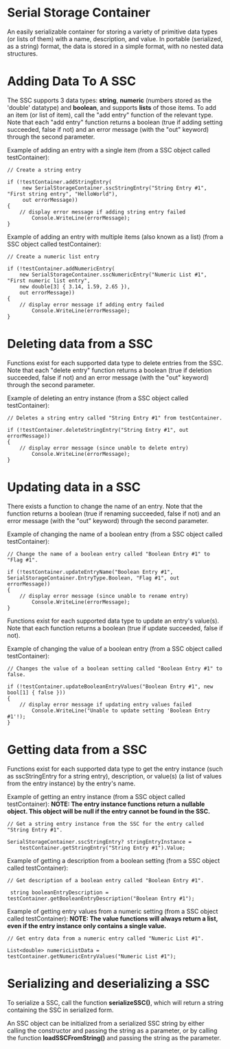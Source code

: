 # Serial Storage Container
 

An easily serializable container for storing a variety of primitive data types (or lists of them) with a name, description, and value. In portable (serialized, as a string) format, the data is stored in a simple format, with no nested data structures. 

# Adding Data To A SSC

The SSC supports 3 data types: **string**, **numeric** (numbers stored as the 'double' datatype) and **boolean**, and supports **lists** of those items. To add an item (or list of item), call the "add entry" 
function of the relevant type. Note that each "add entry" function returns a boolean (true if adding setting succeeded, false if not) and an error 
message (with the "out" keyword) through the second parameter.

Example of adding an entry with a single item (from a SSC object called testContainer):
```
// Create a string entry

if (!testContainer.addStringEntry(
     new SerialStorageContainer.sscStringEntry("String Entry #1", "First string entry", "HelloWorld"),
     out errorMessage))
{
	// display error message if adding string entry failed
        Console.WriteLine(errorMessage);
}
```

Example of adding an entry with multiple items (also known as a list) (from a SSC object called testContainer):
```
// Create a numeric list entry

if (!testContainer.addNumericEntry(
    new SerialStorageContainer.sscNumericEntry("Numeric List #1", "First numeric list entry",
    new double[3] { 3.14, 1.59, 2.65 }),
    out errorMessage))
{
	// display error message if adding entry failed
        Console.WriteLine(errorMessage);
}
```

# Deleting data from a SSC

Functions exist for each supported data type to delete entries from the SSC. Note that each "delete entry" function returns a boolean 
(true if deletion succeeded, false if not) and an error message (with the "out" keyword) through the second parameter.

Example of deleting an entry instance (from a SSC object called testContainer):
```
// Deletes a string entry called "String Entry #1" from testContainer.

if (!testContainer.deleteStringEntry("String Entry #1", out errorMessage))
{
	// display error message (since unable to delete entry)
        Console.WriteLine(errorMessage);
}

```

# Updating data in a SSC

There exists a function to change the name of an entry. Note that the function returns a boolean 
(true if renaming succeeded, false if not) and an error message (with the "out" keyword) through the second parameter.

Example of changing the name of a boolean entry (from a SSC object called testContainer):
```
// Change the name of a boolean entry called "Boolean Entry #1" to "Flag #1".

if (!testContainer.updateEntryName("Boolean Entry #1", SerialStorageContainer.EntryType.Boolean, "Flag #1", out errorMessage))
{
	// display error message (since unable to rename entry)
        Console.WriteLine(errorMessage);
}

```

Functions exist for each supported data type to update an entry's value(s). Note that each function returns a boolean (true if update succeeded, false if not).

Example of changing the value of a boolean entry (from a SSC object called testContainer):
```
// Changes the value of a boolean setting called "Boolean Entry #1" to false.

if (!testContainer.updateBooleanEntryValues("Boolean Entry #1", new bool[1] { false }))
{
	// display error message if updating entry values failed
        Console.WriteLine("Unable to update setting 'Boolean Entry #1'!);
}

```

# Getting data from a SSC

Functions exist for each supported data type to get the entry instance (such as sscStringEntry for a string entry), description, or value(s) (a list of values
from the entry instance) by the entry's name.

Example of getting an entry instance (from a SSC object called testContainer):
**NOTE: The entry instance functions return a nullable object. This object will be null if the entry cannot be found in the SSC.**
```
// Get a string entry instance from the SSC for the entry called "String Entry #1".

SerialStorageContainer.sscStringEntry? stringEntryInstance =
	testContainer.getStringEntry("String Entry #1").Value;

```

Example of getting a description from a boolean setting (from a SSC object called testContainer):
```
// Get description of a boolean entry called "Boolean Entry #1".

 string booleanEntryDescription = testContainer.getBooleanEntryDescription("Boolean Entry #1");

```

Example of getting entry values from a numeric setting (from a SSC object called testContainer):
**NOTE: The value functions will always return a list, even if the entry instance only contains a single value.**
```
// Get entry data from a numeric entry called "Numeric List #1".

List<double> numericListData = testContainer.getNumericEntryValues("Numeric List #1");

```

# Serializing and deserializing a SSC

To serialize a SSC, call the function **serializeSSC()**, which will return a string containing the SSC in serialized form.

An SSC object can be initialized from a serialized SSC string by either calling the constructor and passing the string as a parameter, or
by calling the function **loadSSCFromString()** and passing the string as the parameter.
